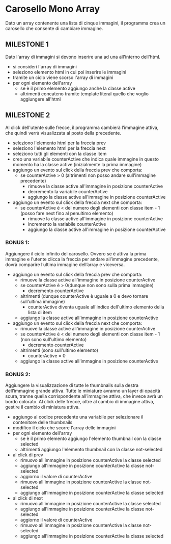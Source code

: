 # Carosello Mono Array

Dato un array contenente una lista di cinque immagini, il programma crea un carosello che consente di cambiare immagine.

## MILESTONE 1

Dato l'array di immagini si devono inserire una ad una all'interno dell'html.

- si consideri l'array di immagini
- seleziono elemento html in cui poi inserire le immagini
- tramite un ciclo viene scorso l'array di immagini
- per ogni elemento dell'array
  - se è il primo elemento aggiungo anche la classe active
  - altrimenti concateno tramite template literal quello che voglio aggiungere all'html

## MILESTONE 2

Al click dell'utente sulle frecce, il programma cambierà l’immagine attiva, che quindi verrà visualizzata al posto della precedente.

- seleziono l'elemento html per la freccia prev
- seleziono l'elemento html per la freccia next
- seleziono tutti gli elementi con la classe item
- creo una variabile counterActive che indica quale immagine in questo momento ha la classe active (inizialmente la prima immagine)
- aggiungo un evento sul click della freccia prev che comporta:
  - se counterActive > 0 (altrimenti non posso andare sull'immagine precedente)
    - rimuove la classe active all'immagine in posizione counterActive
    - decremento la variabile counterActive
    - aggiungo la classe active all'immagine in posizione counterActive
- aggiungo un evento sul click della freccia next che comporta:
  - se counterActive è < del numero degli elementi con classe item - 1 (posso fare next fino al penultimo elemento)
    - rimuove la classe active all'immagine in posizione counterActive
    - incremento la variabile counterActive
    - aggiungo la classe active all'immagine in posizione counterActive

### BONUS 1:

Aggiungere il ciclo infinito del carosello. Ovvero se è attiva la prima immagine e l'utente clicca la freccia per andare all’immagine precedente, dovrà comparire l’ultima immagine dell’array e viceversa.

- aggiungo un evento sul click della freccia prev che comporta:
  - rimuove la classe active all'immagine in posizione counterActive
  - se counterActive è > 0(dunque non sono sulla prima immagine)
    - decremento counterActive
  - altrimenti (dunque counterActive è uguale a 0 e devo tornare sull'ultima immagine)
    - counterActive diventa uguale all'indice dell'ultimo elemento della lista di item
  - aggiungo la classe active all'immagine in posizione counterActive
- aggiungo un evento sul click della freccia next che comporta:
  - rimuove la classe active all'immagine in posizione counterActive
  - se counterActive è < del numero degli elementi con classe item - 1 (non sono sull'ultimo elemento)
    - decremento counterActive
  - altrimenti (sono sull'ultimo elemento)
    - counterActive = 0
  - aggiungo la classe active all'immagine in posizione counterActive

### BONUS 2:

Aggiungere la visualizzazione di tutte le thumbnails sulla destra dell’immagine grande attiva. Tutte le miniature avranno un layer di opacità scura, tranne quella corrispondente all’immagine attiva, che invece avrà un bordo colorato.
Al click delle frecce, oltre al cambio di immagine attiva, gestire il cambio di miniatura attiva.

- aggiungo al codice precedente una variabile per selezionare il contenitore delle thumbnails
- modifico il ciclo che scorre l'array delle immagini
- per ogni elemento dell'array
  - se è il primo elemento aggiungo l'elemento thumbnail con la classe selected
  - altrimenti aggiungo l'elemento thumbnail con la classe not-selected
- al click di prev
  - rimuovo all'immagine in posizione counterActive la classe selected
  - aggiungo all'immagine in posizione counterActive la classe not-selected
  - aggiorno il valore di counterActive
  - rimuovo all'immagine in posizione counterActive la classe not-selected
  - aggiungo all'immagine in posizione counterActive la classe selected
- al click di next
  - rimuovo all'immagine in posizione counterActive la classe selected
  - aggiungo all'immagine in posizione counterActive la classe not-selected
  - aggiorno il valore di counterActive
  - rimuovo all'immagine in posizione counterActive la classe not-selected
  - aggiungo all'immagine in posizione counterActive la classe selected
